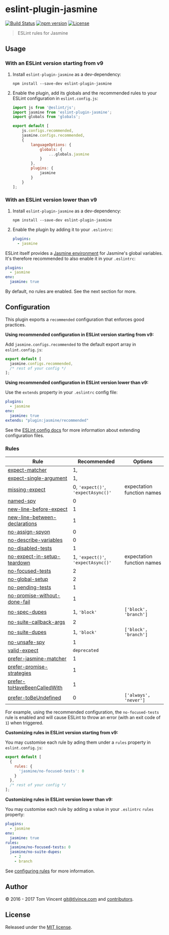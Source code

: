 # eslint-plugin-jasmine

[![Build Status][build-image]][build-url]
[![npm version][npm-image]][npm-url]
[![License][license-image]][license-url]

[build-url]: https://github.com/tlvince/eslint-plugin-jasmine/actions
[build-image]: https://img.shields.io/github/actions/workflow/status/tlvince/eslint-plugin-jasmine/releases.yml
[npm-url]: https://www.npmjs.com/package/eslint-plugin-jasmine
[npm-image]: https://img.shields.io/npm/v/eslint-plugin-jasmine.svg
[license-url]: https://opensource.org/licenses/MIT
[license-image]: https://img.shields.io/npm/l/eslint-plugin-jasmine.svg

> ESLint rules for Jasmine

## Usage

### With an ESLint version starting from v9

1. Install `eslint-plugin-jasmine` as a dev-dependency:

   ```shell
   npm install --save-dev eslint-plugin-jasmine
   ```

2. Enable the plugin, add its globals and the recommended rules to your ESLint configuration in `eslint.config.js`:

   ```js
   import js from '@eslint/js';
   import jasmine from 'eslint-plugin-jasmine';
   import globals from 'globals';

   export default [
       js.configs.recommended,
       jasmine.configs.recommended,
       {
           languageOptions: {
               globals: {
                   ...globals.jasmine
               }
           },
           plugins: {
               jasmine
           }
       }
   ];
   ```

### With an ESLint version lower than v9

1. Install `eslint-plugin-jasmine` as a dev-dependency:

   ```shell
   npm install --save-dev eslint-plugin-jasmine
   ```

2. Enable the plugin by adding it to your `.eslintrc`:

   ```yaml
   plugins:
     - jasmine
   ```

ESLint itself provides a [Jasmine environment](https://eslint.org/docs/v8.x/use/configure/language-options) for Jasmine's global
variables. It's therefore recommended to also enable it in your `.eslintrc`:

```yaml
plugins:
  - jasmine
env:
  jasmine: true
```

By default, no rules are enabled. See the next section for more.

## Configuration

This plugin exports a `recommended` configuration that enforces good practices.

**Using recommended configuration in ESLint version starting from v9:**

Add `jasmine.configs.recommended` to the default export array in `eslint.config.js`:
```js
export default [
  jasmine.configs.recommended,
  /* rest of your config */
];
```

**Using recommended configuration in ESLint version lower than v9:**

Use the `extends` property in your `.eslintrc` config file:
```yaml
plugins:
  - jasmine
env:
  jasmine: true
extends: "plugin:jasmine/recommended"
```

See the [ESLint config docs][] for more information about extending
configuration files.

[eslint config docs]: http://eslint.org/docs/user-guide/configuring#extending-configuration-files

### Rules

| Rule                              | Recommended                        | Options                    |
| --------------------------------- | ---------------------------------- | -------------------------- |
| [expect-matcher][]                | 1,                                 |
| [expect-single-argument][]        | 1,                                 |
| [missing-expect][]                | 0, `'expect()'`, `'expectAsync()'` | expectation function names |
| [named-spy][]                     | 0                                  |
| [new-line-before-expect][]        | 1                                  |
| [new-line-between-declarations][] | 1                                  |
| [no-assign-spyon][]               | 0                                  |
| [no-describe-variables][]         | 0                                  |
| [no-disabled-tests][]             | 1                                  |
| [no-expect-in-setup-teardown][]   | 1, `'expect()'`, `'expectAsync()'` | expectation function names |
| [no-focused-tests][]              | 2                                  |
| [no-global-setup][]               | 2                                  |
| [no-pending-tests][]              | 1                                  |
| [no-promise-without-done-fail][]  | 1                                  |
| [no-spec-dupes][]                 | 1, `'block'`                       | `['block', 'branch']`      |
| [no-suite-callback-args][]        | 2                                  |
| [no-suite-dupes][]                | 1, `'block'`                       | `['block', 'branch']`      |
| [no-unsafe-spy][]                 | 1                                  |
| [valid-expect][]                  | `deprecated`                       |
| [prefer-jasmine-matcher][]        | 1                                  |
| [prefer-promise-strategies][]     | 1                                  |
| [prefer-toHaveBeenCalledWith][]   | 1                                  |
| [prefer-toBeUndefined][]          | 0                                  | `['always', 'never']`      |

For example, using the recommended configuration, the `no-focused-tests` rule
is enabled and will cause ESLint to throw an error (with an exit code of `1`)
when triggered.



**Customizing rules in ESLint version starting from v9:**

You may customise each rule by ading them under a `rules` property in `eslint.config.js`:

```js
export default [
  {
    rules: {
      'jasmine/no-focused-tests': 0
    }
  },
  /* rest of your config */
];
```

**Customizing rules in ESLint version lower than v9:**

You may customise each rule by adding a value in your `.eslintrc` `rules`
property:

```yaml
plugins:
  - jasmine
env:
  jasmine: true
rules:
  jasmine/no-focused-tests: 0
  jasmine/no-suite-dupes:
    - 2
    - branch
```

See [configuring rules][] for more information.

[expect-matcher]: docs/rules/expect-matcher.md
[expect-single-argument]: docs/rules/expect-single-argument.md
[missing-expect]: docs/rules/missing-expect.md
[named-spy]: docs/rules/named-spy.md
[new-line-before-expect]: docs/rules/new-line-before-expect.md
[new-line-between-declarations]: docs/rules/new-line-between-declarations.md
[no-assign-spyon]: docs/rules/no-assign-spyon.md
[no-describe-variables]: docs/rules/no-describe-variables.md
[no-disabled-tests]: docs/rules/no-disabled-tests.md
[no-expect-in-setup-teardown]: docs/rules/no-expect-in-setup-teardown.md
[no-focused-tests]: docs/rules/no-focused-tests.md
[no-global-setup]: docs/rules/no-global-setup.md
[no-pending-tests]: docs/rules/no-pending-tests.md
[no-promise-without-done-fail]: docs/rules/no-promise-without-done-fail.md
[no-spec-dupes]: docs/rules/no-spec-dupes.md
[no-suite-callback-args]: docs/rules/no-suite-callback-args.md
[no-suite-dupes]: docs/rules/no-suite-dupes.md
[no-unsafe-spy]: docs/rules/no-unsafe-spy.md
[valid-expect]: docs/rules/valid-expect.md
[prefer-jasmine-matcher]: docs/rules/prefer-jasmine-matcher.md
[prefer-promise-strategies]: docs/rules/prefer-promise-strategies.md
[prefer-toHaveBeenCalledWith]: docs/rules/prefer-toHaveBeenCalledWith.md
[prefer-toBeUndefined]: docs/rules/prefer-toBeUndefined.md
[configuring rules]: http://eslint.org/docs/user-guide/configuring#configuring-rules

## Author

© 2016 - 2017 Tom Vincent <git@tlvince.com> and [contributors][].

[contributors]: https://github.com/tlvince/eslint-plugin-jasmine/graphs/contributors

## License

Released under the [MIT license](http://tlvince.mit-license.org).
